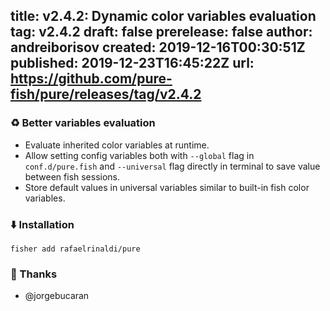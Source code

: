 title:	v2.4.2: Dynamic color variables evaluation
tag:	v2.4.2
draft:	false
prerelease:	false
author:	andreiborisov
created:	2019-12-16T00:30:51Z
published:	2019-12-23T16:45:22Z
url:	https://github.com/pure-fish/pure/releases/tag/v2.4.2
--
### ♻️ Better variables evaluation

* Evaluate inherited color variables at runtime.
* Allow setting config variables both with `--global` flag in `conf.d/pure.fish` and `--universal` flag directly in terminal to save value between fish sessions.
* Store default values in universal variables similar to built-in fish color variables.

### :arrow_down: Installation

    fisher add rafaelrinaldi/pure

### 👏 Thanks

* @jorgebucaran
